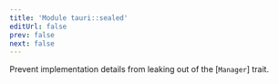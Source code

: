 ```yaml
---
title: 'Module tauri::sealed'
editUrl: false
prev: false
next: false
---
```



Prevent implementation details from leaking out of the [`Manager`] trait.
